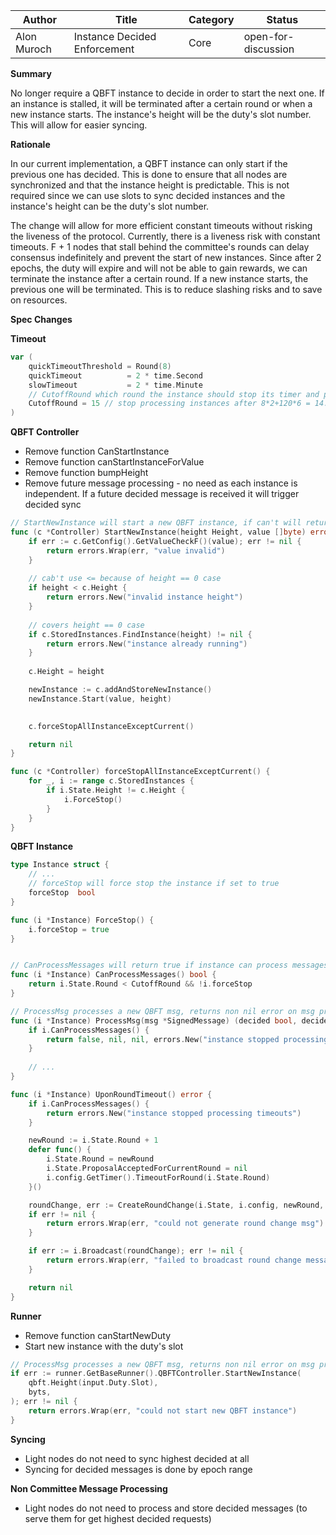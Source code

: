 | Author      | Title                        | Category | Status |
|-------------|------------------------------|----------|--------|
| Alon Muroch | Instance Decided Enforcement | Core     | open-for-discussion  |

**Summary**

No longer require a QBFT instance to decide in order to start the next one.
If an instance is stalled, it will be terminated after a certain round or when a new instance starts.
The instance's height will be the duty's slot number. This will allow for easier syncing.

**Rationale**

In our current implementation, a QBFT instance can only start if the previous one has decided.
This is done to ensure that all nodes are synchronized and that the instance height is predictable.
This is not required since we can use slots to sync decided instances and the instance's height can be the duty's slot number.

The change will allow for more efficient constant timeouts without risking the liveness of the protocol. Currently, there is a liveness risk with constant timeouts.
F + 1 nodes that stall behind the committee's rounds can delay consensus indefinitely and prevent the start of new instances.
Since after 2 epochs, the duty will expire and will not be able to gain rewards, we can terminate the instance after a certain round.
If a new instance starts, the previous one will be terminated. This is to reduce slashing risks and to save on resources. 

**Spec Changes** 

**Timeout**
~~~go
var (
	quickTimeoutThreshold = Round(8)
	quickTimeout          = 2 * time.Second
	slowTimeout           = 2 * time.Minute 
	// CutoffRound which round the instance should stop its timer and progress no further 
	CutoffRound = 15 // stop processing instances after 8*2+120*6 = 14.2 min (~ 2 epochs)
)

~~~

**QBFT Controller**
- Remove function CanStartInstance
- Remove function canStartInstanceForValue
- Remove function bumpHeight
- Remove future message processing - no need as each instance is independent. If a future decided message is received it will trigger decided sync
```go
// StartNewInstance will start a new QBFT instance, if can't will return error
func (c *Controller) StartNewInstance(height Height, value []byte) error {
	if err := c.GetConfig().GetValueCheckF()(value); err != nil {
		return errors.Wrap(err, "value invalid")
	}
	
	// cab't use <= because of height == 0 case
	if height < c.Height {
		return errors.New("invalid instance height")
	}
	
	// covers height == 0 case
	if c.StoredInstances.FindInstance(height) != nil {
		return errors.New("instance already running")
	}
	
	c.Height = height

	newInstance := c.addAndStoreNewInstance()
	newInstance.Start(value, height)

	
	c.forceStopAllInstanceExceptCurrent()

	return nil
}

func (c *Controller) forceStopAllInstanceExceptCurrent() {
    for _, i := range c.StoredInstances {
        if i.State.Height != c.Height {
            i.ForceStop()
        }
    }
}

```

**QBFT Instance**
```go
type Instance struct {
	// ...
    // forceStop will force stop the instance if set to true
    forceStop  bool
}

func (i *Instance) ForceStop() {
    i.forceStop = true
}


// CanProcessMessages will return true if instance can process messages
func (i *Instance) CanProcessMessages() bool {
	return i.State.Round < CutoffRound && !i.forceStop
}
```
```go
// ProcessMsg processes a new QBFT msg, returns non nil error on msg processing error
func (i *Instance) ProcessMsg(msg *SignedMessage) (decided bool, decidedValue []byte, aggregatedCommit *SignedMessage, err error) {
    if i.CanProcessMessages() {
        return false, nil, nil, errors.New("instance stopped processing messages")
    }
	
	// ...
}
```
```go
func (i *Instance) UponRoundTimeout() error {
	if i.CanProcessMessages() {
		return errors.New("instance stopped processing timeouts")
	}

	newRound := i.State.Round + 1
	defer func() {
		i.State.Round = newRound
		i.State.ProposalAcceptedForCurrentRound = nil
		i.config.GetTimer().TimeoutForRound(i.State.Round)
	}()

	roundChange, err := CreateRoundChange(i.State, i.config, newRound, i.StartValue)
	if err != nil {
		return errors.Wrap(err, "could not generate round change msg")
	}

	if err := i.Broadcast(roundChange); err != nil {
		return errors.Wrap(err, "failed to broadcast round change message")
	}

	return nil
}
```


**Runner**
- Remove function canStartNewDuty
- Start new instance with the duty's slot
```go
// ProcessMsg processes a new QBFT msg, returns non nil error on msg processing error
if err := runner.GetBaseRunner().QBFTController.StartNewInstance(
    qbft.Height(input.Duty.Slot),
    byts,
); err != nil {
    return errors.Wrap(err, "could not start new QBFT instance")
}
```

**Syncing**  
- Light nodes do not need to sync highest decided at all
- Syncing for decided messages is done by epoch range

**Non Committee Message Processing**  
- Light nodes do not need to process and store decided messages (to serve them for get highest decided requests)